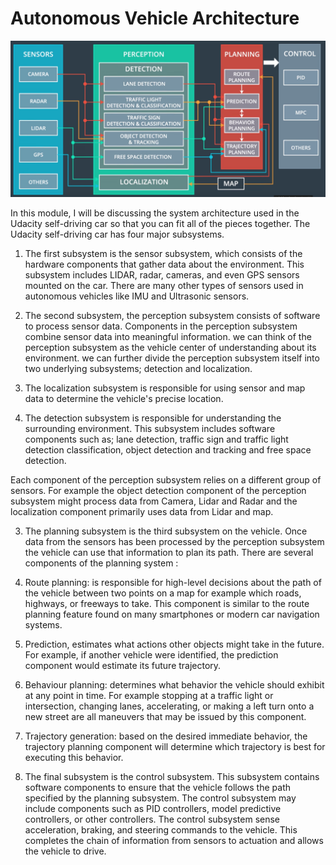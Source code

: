 # Autonomous Vehicle Architecture

<p align="right">
<img src="./img/1.png" alt="Autonomous Vehicle Architecture" />
<p align="center">


In this module, I will be discussing the system architecture used in the Udacity self-driving car so that you can fit all of the pieces together. The Udacity self-driving car has four major subsystems.


1. The first subsystem is the sensor subsystem, which consists of the hardware components that gather data about the environment. This subsystem includes LIDAR, radar, cameras, and even GPS sensors mounted on the car. There are many other types of sensors used in autonomous vehicles like IMU and Ultrasonic sensors.


2. The second subsystem, the perception subsystem consists of software to process sensor data. Components in the perception subsystem combine sensor data into meaningful information. we can think of the perception subsystem as the vehicle center of understanding about its environment. we can further divide the perception subsystem itself into two underlying subsystems; detection and localization.


  1. The localization subsystem is responsible for using sensor and map data to determine the vehicle's precise location.
  
  2. The detection subsystem is responsible for understanding the surrounding environment. This subsystem includes software components such as; lane detection, traffic sign and traffic light detection classification, object detection and tracking and free space detection.

  Each component of the perception subsystem relies on a different group of sensors. For example the object detection component of the perception subsystem might process data from Camera, Lidar and Radar and the localization component primarily uses data from Lidar and map.


3. The planning subsystem is the third subsystem on the vehicle. Once data from the sensors has been processed by the perception subsystem the vehicle can use that information to plan its path. There are several components of the planning system :

  1. Route planning: is responsible for high-level decisions about the path of the vehicle between two points on a map  for example which roads, highways, or freeways to take. This component is similar to the route planning feature found on many smartphones or modern car navigation systems. 
  
  2.  Prediction, estimates what actions other objects might take in the future. For example, if another vehicle were identified, the prediction component would estimate its future trajectory.
  
  3.  Behaviour planning: determines what behavior the vehicle should exhibit at any point in time. For example stopping at a traffic light or intersection, changing lanes, accelerating, or making a left turn onto a new street are all maneuvers that may be issued by this component.
  
  4. Trajectory generation: based on the desired immediate behavior, the trajectory planning component will determine which trajectory is best for executing this behavior.


4. The final subsystem is the control subsystem. This subsystem contains software components to ensure that the vehicle follows the path specified by the planning subsystem. The control subsystem may include components such as PID controllers, model predictive controllers, or other controllers. The control subsystem sense acceleration, braking, and steering commands to the vehicle. This completes the chain of information from sensors to actuation and allows the vehicle to drive.


